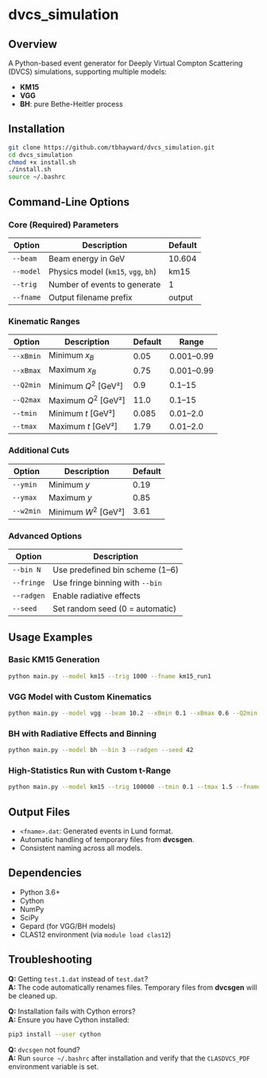 # dvcs_simulation

## Overview

A Python-based event generator for Deeply Virtual Compton Scattering (DVCS) simulations, supporting multiple models:

- **KM15**
- **VGG**
- **BH**: pure Bethe-Heitler process

## Installation

```bash
git clone https://github.com/tbhayward/dvcs_simulation.git
cd dvcs_simulation
chmod +x install.sh
./install.sh
source ~/.bashrc
```

## Command-Line Options

### Core (Required) Parameters

| Option    | Description                           | Default  |
|-----------|---------------------------------------|----------|
| `--beam`  | Beam energy in GeV                    | 10.604   |
| `--model` | Physics model (`km15`, `vgg`, `bh`)   | km15     |
| `--trig`  | Number of events to generate          | 1        |
| `--fname` | Output filename prefix                | output   |

### Kinematic Ranges

| Option     | Description              | Default | Range      |
|------------|--------------------------|---------|------------|
| `--xBmin`  | Minimum $x_B$            | 0.05    | 0.001–0.99 |
| `--xBmax`  | Maximum $x_B$            | 0.75    | 0.001–0.99 |
| `--Q2min`  | Minimum $Q^2$ [GeV²]     | 0.9     | 0.1–15     |
| `--Q2max`  | Maximum $Q^2$ [GeV²]     | 11.0    | 0.1–15     |
| `--tmin`   | Minimum $t$ [GeV²]       | 0.085   | 0.01–2.0   |
| `--tmax`   | Maximum $t$ [GeV²]       | 1.79    | 0.01–2.0   |

### Additional Cuts

| Option      | Description            | Default |
|-------------|------------------------|---------|
| `--ymin`    | Minimum $y$           | 0.19    |
| `--ymax`    | Maximum $y$           | 0.85    |
| `--w2min`   | Minimum $W^2$ [GeV²]  | 3.61    |

### Advanced Options

| Option      | Description                                  |
|-------------|----------------------------------------------|
| `--bin N`   | Use predefined bin scheme (1–6)              |
| `--fringe`  | Use fringe binning with `--bin`              |
| `--radgen`  | Enable radiative effects                     |
| `--seed`    | Set random seed (0 = automatic)              |

## Usage Examples

### Basic KM15 Generation

```bash
python main.py --model km15 --trig 1000 --fname km15_run1
```

### VGG Model with Custom Kinematics

```bash
python main.py --model vgg --beam 10.2 --xBmin 0.1 --xBmax 0.6 --Q2min 1.0 --Q2max 5.0
```

### BH with Radiative Effects and Binning

```bash
python main.py --model bh --bin 3 --radgen --seed 42
```

### High-Statistics Run with Custom t-Range

```bash
python main.py --model km15 --trig 100000 --tmin 0.1 --tmax 1.5 --fname large_run
```

## Output Files

- `<fname>.dat`: Generated events in Lund format.
- Automatic handling of temporary files from **dvcsgen**.
- Consistent naming across all models.

## Dependencies

- Python 3.6+
- Cython
- NumPy
- SciPy
- Gepard (for VGG/BH models)
- CLAS12 environment (via `module load clas12`)

## Troubleshooting

**Q:** Getting `test.1.dat` instead of `test.dat`?  
**A:** The code automatically renames files. Temporary files from **dvcsgen** will be cleaned up.

**Q:** Installation fails with Cython errors?  
**A:** Ensure you have Cython installed:
```bash
pip3 install --user cython
```

**Q:** `dvcsgen` not found?  
**A:** Run `source ~/.bashrc` after installation and verify that the `CLASDVCS_PDF` environment variable is set.